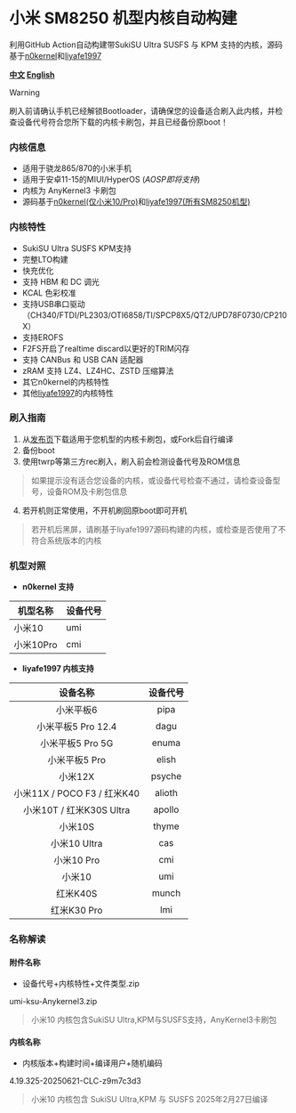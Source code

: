 # 小米 SM8250 机型内核自动构建
利用GitHub Action自动构建带SukiSU Ultra SUSFS 与 KPM 支持的内核，源码基于[n0kernel](https://github.com/jhchong94/kernel_xiaomi_sm8250_n0kernel)和[liyafe1997](https://github.com/liyafe1997/kernel_xiaomi_sm8250_mod)

**[中文](README.md) [English](README_EN.md)**

> [!WARNING]
>刷入前请确认手机已经解锁Bootloader，请确保您的设备适合刷入此内核，并检查设备代号符合您所下载的内核卡刷包，并且已经备份原boot！

### 内核信息
- 适用于骁龙865/870的小米手机
- 适用于安卓11-15的MIUI/HyperOS (*AOSP即将支持*)
- 内核为 AnyKernel3 卡刷包
- 源码基于[n0kernel(仅小米10/Pro)](https://github.com/jhchong94/kernel_xiaomi_sm8250_n0kernel)和[liyafe1997(所有SM8250机型)](https://github.com/liyafe1997/kernel_xiaomi_sm8250_mod)

### 内核特性
- SukiSU Ultra SUSFS KPM支持
- 完整LTO构建
- 快充优化
- 支持 HBM 和 DC 调光
- KCAL 色彩校准
- 支持USB串口驱动（CH340/FTDI/PL2303/OTI6858/TI/SPCP8X5/QT2/UPD78F0730/CP210X）
- 支持EROFS
- F2FS开启了realtime discard以更好的TRIM闪存
- 支持 CANBus 和 USB CAN 适配器
- zRAM 支持 LZ4、LZ4HC、ZSTD 压缩算法
- 其它n0kernel的内核特性
- 其他[liyafe1997](https://github.com/liyafe1997/kernel_xiaomi_sm8250_mod)的内核特性

### 刷入指南
1. 从[发布页](https://github.com/clcwpwqi/xiaomi_sm8250_kernel/releases)下载适用于您机型的内核卡刷包，或Fork后自行编译
2. 备份boot
3. 使用twrp等第三方rec刷入，刷入前会检测设备代号及ROM信息
> 如果提示没有适合您设备的内核，或设备代号检查不通过，请检查设备型号，设备ROM及卡刷包信息
4. 若开机则正常使用，不开机刷回原boot即可开机
> 若开机后黑屏，请刷基于liyafe1997源码构建的内核，或检查是否使用了不符合系统版本的内核
### 机型对照

- **n0kernel 支持**

| 机型名称    | 设备代号 |
| ------- | ---- |
| 小米10    | umi  |
| 小米10Pro | cmi  |

- **liyafe1997 内核支持**

|          设备名称           |  设备代号  |
| :---------------------: | :----: |
|          小米平板6          |  pipa  |
|     小米平板5 Pro 12.4      |  dagu  |
|      小米平板5 Pro 5G       | enuma  |
|        小米平板5 Pro        | elish  |
|          小米12X          | psyche |
| 小米11X / POCO F3 / 红米K40 | alioth |
|  小米10T / 红米K30S Ultra   | apollo |
|          小米10S          | thyme  |
|       小米10 Ultra        |  cas   |
|        小米10 Pro         |  cmi   |
|          小米10           |  umi   |
|         红米K40S          | munch  |
|        红米K30 Pro        |  lmi   |
### 名称解读
#### 附件名称
- 设备代号+内核特性+文件类型.zip

umi-ksu-Anykernel3.zip
> 小米10 内核包含SukiSU Ultra,KPM与SUSFS支持，AnyKernel3卡刷包
#### 内核名称
- 内核版本+构建时间+编译用户+随机编码

4.19.325-20250621-CLC-z9m7c3d3
> 小米10 内核包含 SukiSU Ultra,KPM 与 SUSFS 2025年2月27日编译
